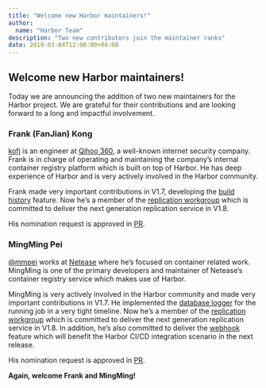 ```yaml
---
title: "Welcome new Harbor maintainers!"
author:
  name: "Harbor Team"
description: "Two new contributors join the maintainer ranks"
date: 2019-03-04T12:00:00+04:00
---
```


## Welcome new Harbor maintainers!

Today we are announcing the addition of two new maintainers for the Harbor project. We are grateful for their contributions and are looking forward to a long and impactful involvement.

### Frank (FanJian) Kong

[kofj](https://github.com/kofj) is an engineer at [Qihoo 360](http://www.360.cn), a well-known internet security company. Frank is in charge of operating and maintaining the company’s internal container registry platform which is built on top of Harbor. He has deep experience of Harbor and is very actively involved in the Harbor community.


Frank made very important contributions in V1.7, developing the [build history](https://github.com/goharbor/harbor/pull/5371) feature. Now he’s a member of the [replication workgroup]( https://github.com/goharbor/community/tree/master/workgroups/wg-replication) which is committed to deliver the next generation replication service in V1.8.


His nomination request is approved in [PR]( https://github.com/goharbor/community/pull/31).




### MingMing Pei

[@mmpei](https://github.com/mmpei) works at [Netease](http://code.netease.com/) where he’s focused on container related work. MingMing is one of the primary developers and maintainer of Netease’s container registry service which makes use of Harbor.


MingMing is very actively involved in the Harbor community and made very important contributions in V1.7. He implemented the [database logger](https://github.com/mmpei) for the running job in a very tight timeline. Now he’s a member of the [replication workgroup]( https://github.com/goharbor/community/tree/master/workgroups/wg-replication) which is committed to deliver the next generation replication service in V1.8. In addition, he’s also committed to deliver the [webhook]( https://github.com/goharbor/community/pull/36) feature which will benefit the Harbor CI/CD integration scenario in the next release.


His nomination request is approved in [PR]( https://github.com/goharbor/community/pull/30).


**Again, welcome Frank and MingMing!**
